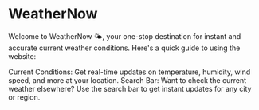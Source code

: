 # WeatherNow

Welcome to WeatherNow 🌤️, your one-stop destination for instant and accurate current weather conditions. Here's a quick guide to using the website:

Current Conditions: Get real-time updates on temperature, humidity, wind speed, and more at your location. Search Bar: Want to check the current weather elsewhere? Use the search bar to get instant updates for any city or region.
